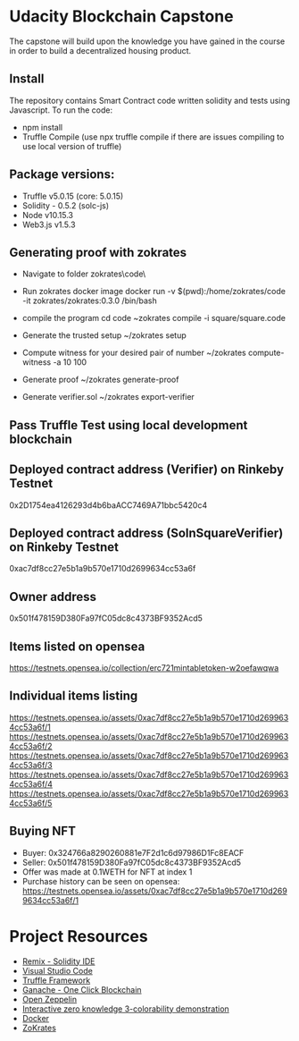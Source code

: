 # Udacity Blockchain Capstone

The capstone will build upon the knowledge you have gained in the course in order to build a decentralized housing product. 

## Install
The repository contains Smart Contract code written solidity and tests using Javascript. To run the code:
* npm install
* Truffle Compile (use npx truffle compile if there are issues compiling to use local version of truffle)

## Package versions:
* Truffle v5.0.15 (core: 5.0.15)
* Solidity - 0.5.2 (solc-js)
* Node v10.15.3
* Web3.js v1.5.3

## Generating proof with zokrates
* Navigate to folder zokrates\code\
* Run zokrates docker image docker run -v $(pwd):/home/zokrates/code -it zokrates/zokrates:0.3.0 /bin/bash
* compile the program
  cd code
  ~zokrates compile -i square/square.code
* Generate the trusted setup ~/zokrates setup

* Compute witness for your desired pair of number ~/zokrates compute-witness -a 10 100

* Generate proof ~/zokrates generate-proof

* Generate verifier.sol ~/zokrates export-verifier

## Pass Truffle Test using local development blockchain


## Deployed contract address (Verifier) on Rinkeby Testnet
0x2D1754ea4126293d4b6baACC7469A71bbc5420c4

## Deployed contract address (SolnSquareVerifier) on Rinkeby Testnet
0xac7df8cc27e5b1a9b570e1710d2699634cc53a6f

## Owner address
0x501f478159D380Fa97fC05dc8c4373BF9352Acd5

## Items listed on opensea
https://testnets.opensea.io/collection/erc721mintabletoken-w2oefawqwa

## Individual items listing
https://testnets.opensea.io/assets/0xac7df8cc27e5b1a9b570e1710d2699634cc53a6f/1
https://testnets.opensea.io/assets/0xac7df8cc27e5b1a9b570e1710d2699634cc53a6f/2
https://testnets.opensea.io/assets/0xac7df8cc27e5b1a9b570e1710d2699634cc53a6f/3
https://testnets.opensea.io/assets/0xac7df8cc27e5b1a9b570e1710d2699634cc53a6f/4
https://testnets.opensea.io/assets/0xac7df8cc27e5b1a9b570e1710d2699634cc53a6f/5

## Buying NFT
* Buyer: 0x324766a8290260881e7F2d1c6d97986D1Fc8EACF
* Seller: 0x501f478159D380Fa97fC05dc8c4373BF9352Acd5
* Offer was made at 0.1WETH for NFT at index 1
* Purchase history can be seen on opensea: https://testnets.opensea.io/assets/0xac7df8cc27e5b1a9b570e1710d2699634cc53a6f/1

# Project Resources

* [Remix - Solidity IDE](https://remix.ethereum.org/)
* [Visual Studio Code](https://code.visualstudio.com/)
* [Truffle Framework](https://truffleframework.com/)
* [Ganache - One Click Blockchain](https://truffleframework.com/ganache)
* [Open Zeppelin ](https://openzeppelin.org/)
* [Interactive zero knowledge 3-colorability demonstration](http://web.mit.edu/~ezyang/Public/graph/svg.html)
* [Docker](https://docs.docker.com/install/)
* [ZoKrates](https://github.com/Zokrates/ZoKrates)

